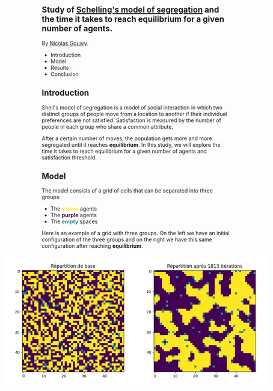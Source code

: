 ## Study of [Schelling's model of segregation](https://en.wikipedia.org/wiki/Schelling%27s_model_of_segregation) and the time it takes to reach equilibrium for a given number of agents.

By [Nicolas Gouwy](https://github.com/Iconejey/schelling-model).

-   Introduction
-   Model
-   Results
-   Conclusion

## Introduction

Sheil's model of segregation is a model of social interaction in which two distinct groups of people move from a location to another if their individual preferences are not satisfied. Satisfaction is measured by the number of people in each group who share a common attribute.

After a certain number of moves, the population gets more and more segregated until it reaches **equilibrium**. In this study, we will explore the time it takes to reach equilibrium for a given number of agents and satisfaction threshold.

## Model

The model consists of a grid of cells that can be separated into three groups:

-   The <span style="color: #fde724">**yellow**</span> agents
-   The <span style="color: #440154">**purple**</span> agents
-   The <span style="color: #20908c">**empty**</span> spaces

Here is an example of a grid with three groups. On the left we have an initial configuration of the three groups and on the right we have this same configuration after reaching **equilibrium**.

<p style="display: flex; justify-content: center;">
<img src="./img/t50tins0.5dens50.png" width="350px" alt="initial configuration">
<img src="img/t50tins0.5dens50fin.png" width="350px" alt="final configuration">
</p>
